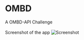# OMBD
A OMBD-API Challenge<br><br>
Screenshot of the app 
<img src="src/screen.png" alt="Screenshot"/>

